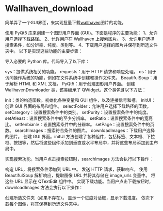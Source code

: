 # Wallhaven_download
简单弄了一个GUI界面，来实现批量下载[wallhaven](https://wallhaven.cc/)图片的功能。

使用 PyQt5 库来创建一个图形用户界面 (GUI)。下面是程序的主要功能：
1、允许用户选择下载路径。
2、允许用户在 Wallhaven 上搜索图片。
3、允许用户选择搜索条件，如分辨率、纯度、类别等。
4、下载用户选择的图片并保存到所选文件夹中。
以下是实现这些功能的主要步骤：

导入必要的 Python 库。代码导入了以下库：

sys：提供系统相关的功能。
requests：用于 HTTP 请求和响应处理。
os：用于访问操作系统的功能，例如在文件系统中创建和操作文件夹。
BeautifulSoup：用于解析 HTML 和 XML 文档。
PyQt5：用于创建图形用户界面。
创建 WallhavenDownloader 类，该类继承了 QWidget。这个类包含以下方法：

init：类的构造函数。初始化各种变量和 GUI 组件，以及连接信号和槽。
initUI：创建 GUI 界面的布局和组件。
selectFolder：允许用户选择下载路径的函数。
setCategory：设置搜索条件中的类别。
setPurity：设置搜索条件中的纯度。
setAtleast：设置搜索条件中的至少分辨率。
setRatio：设置搜索条件中的宽高比。
setfenbianlv：设置搜索条件中的分辨率。
setPage：设置搜索条件中的页数。
searchImages：搜索符合条件的图片。
downloadImages：下载用户选择的图片。
创建 GUI 界面。initUI 方法创建了各种组件，包括标签、文本框、下拉框、按钮等，然后将这些组件添加到垂直或水平布局中，并将这些布局添加到主布局中。

实现搜索功能。当用户点击搜索按钮时，searchImages 方法会执行以下操作：

构造 URL，将搜索条件添加到 URL 中。
发送 HTTP 请求，获取响应。
使用 BeautifulSoup 解析响应，提取图像 URL 并将其存储在 image_urls 变量中。
将这些 URL 显示在 QTextEdit 组件中。
实现下载功能。当用户点击下载按钮时，downloadImages 方法会执行以下操作：

创建所选文件夹（如果不存在）。
显示一个进度对话框，显示下载进度。
依次下载每个图像，将其保存到所选文件夹中。
